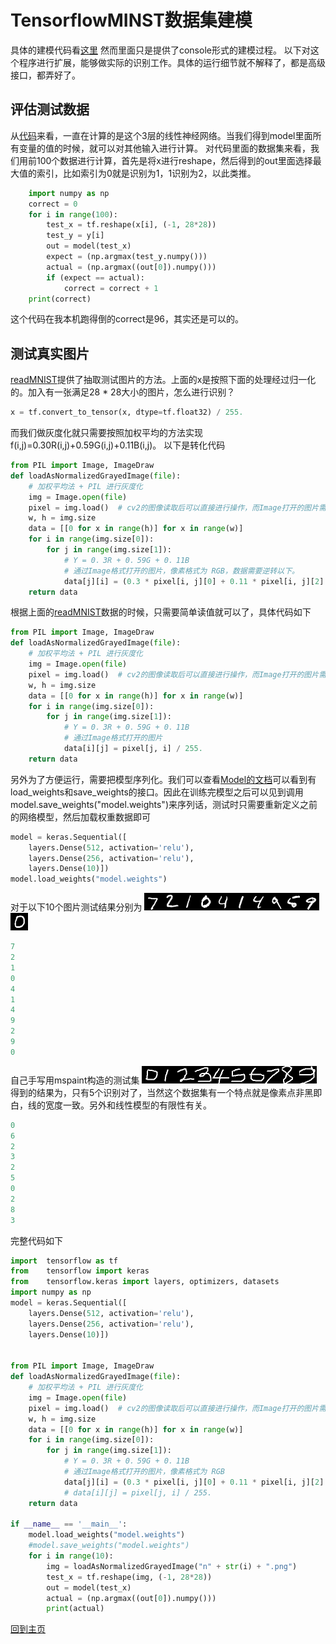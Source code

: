 # TensorflowMINST数据集建模
具体的建模代码看[这里](https://github.com/dragen1860/Deep-Learning-with-TensorFlow-book/blob/master/ch03/main.py) 然而里面只是提供了console形式的建模过程。 以下对这个程序进行扩展，能够做实际的识别工作。具体的运行细节就不解释了，都是高级接口，都弄好了。

## 评估测试数据
从[代码](https://github.com/dragen1860/Deep-Learning-with-TensorFlow-book/blob/master/ch03/main.py)来看，一直在计算的是这个3层的线性神经网络。当我们得到model里面所有变量的值的时候，就可以对其他输入进行计算。
对代码里面的数据集来看，我们用前100个数据进行计算，首先是将x进行reshape，然后得到的out里面选择最大值的索引，比如索引为0就是识别为1，1识别为2，以此类推。
```python
    import numpy as np
    correct = 0
    for i in range(100):
        test_x = tf.reshape(x[i], (-1, 28*28))
        test_y = y[i]
        out = model(test_x)
        expect = (np.argmax(test_y.numpy()))
        actual = (np.argmax((out[0]).numpy()))
        if (expect == actual):
            correct = correct + 1
    print(correct)
 ```
 这个代码在我本机跑得倒的correct是96，其实还是可以的。
 
 ## 测试真实图片
[readMNIST](https://github.com/dragen1860/Deep-Learning-with-TensorFlow-book/blob/master/ch03/readMNIST.py)提供了抽取测试图片的方法。上面的x是按照下面的处理经过归一化的。加入有一张满足28 * 28大小的图片，怎么进行识别？
```python
x = tf.convert_to_tensor(x, dtype=tf.float32) / 255.
```
而我们做灰度化就只需要按照加权平均的方法实现f(i,j)=0.30R(i,j)+0.59G(i,j)+0.11B(i,j)。
以下是转化代码
```python
from PIL import Image, ImageDraw
def loadAsNormalizedGrayedImage(file):
    # 加权平均法 + PIL 进行灰度化
    img = Image.open(file)
    pixel = img.load()  # cv2的图像读取后可以直接进行操作，而Image打开的图片需要加载
    w, h = img.size
    data = [[0 for x in range(h)] for x in range(w)]
    for i in range(img.size[0]):
        for j in range(img.size[1]):
            # Y = 0．3R + 0．59G + 0．11B
            # 通过Image格式打开的图片，像素格式为 RGB，数据需要逆转以下。
            data[j][i] = (0.3 * pixel[i, j][0] + 0.11 * pixel[i, j][2] + 0.59 * pixel[i, j][1]) / 255.    
    return data
```
根据上面的[readMNIST](https://github.com/dragen1860/Deep-Learning-with-TensorFlow-book/blob/master/ch03/readMNIST.py)数据的时候，只需要简单读值就可以了，具体代码如下
```python
from PIL import Image, ImageDraw
def loadAsNormalizedGrayedImage(file):
    # 加权平均法 + PIL 进行灰度化
    img = Image.open(file)
    pixel = img.load()  # cv2的图像读取后可以直接进行操作，而Image打开的图片需要加载
    w, h = img.size
    data = [[0 for x in range(h)] for x in range(w)]
    for i in range(img.size[0]):
        for j in range(img.size[1]):
            # Y = 0．3R + 0．59G + 0．11B
            # 通过Image格式打开的图片
            data[i][j] = pixel[j, i] / 255.
    return data
```

另外为了方便运行，需要把模型序列化。我们可以查看[Model的文档](https://tensorflow.google.cn/api_docs/python/tf/keras/Model?hl=en)可以看到有load_weights和save_weights的接口。因此在训练完模型之后可以见到调用model.save_weights("model.weights")来序列话，测试时只需要重新定义之前的网络模型，然后加载权重数据即可
```python
model = keras.Sequential([ 
    layers.Dense(512, activation='relu'),
    layers.Dense(256, activation='relu'),
    layers.Dense(10)])
model.load_weights("model.weights")
```
对于以下10个图片测试结果分别为
![img](/images/MNIST/0.png)![img](/images/MNIST/1.png)![img](/images/MNIST/2.png)![img](/images/MNIST/3.png)![img](/images/MNIST/4.png)![img](/images/MNIST/5.png)![img](/images/MNIST/6.png)![img](/images/MNIST/7.png)![img](/images/MNIST/8.png)![img](/images/MNIST/9.png)![img](/images/MNIST/10.png)
```python
7
2
1
0
4
1
4
9
2
9
0
```
自己手写用mspaint构造的测试集
![img](/images/MNIST/n0.png)![img](/images/MNIST/n1.png)![img](/images/MNIST/n2.png)![img](/images/MNIST/n3.png)![img](/images/MNIST/n4.png)![img](/images/MNIST/n5.png)![img](/images/MNIST/n6.png)![img](/images/MNIST/n7.png)![img](/images/MNIST/n8.png)![img](/images/MNIST/n9.png)
得到的结果为，只有5个识别对了，当然这个数据集有一个特点就是像素点非黑即白，线的宽度一致。另外和线性模型的有限性有关。
```python
0
6
2
3
2
5
0
2
8
3
```
完整代码如下
```python
import  tensorflow as tf
from    tensorflow import keras
from    tensorflow.keras import layers, optimizers, datasets
import numpy as np
model = keras.Sequential([ 
    layers.Dense(512, activation='relu'),
    layers.Dense(256, activation='relu'),
    layers.Dense(10)])


from PIL import Image, ImageDraw
def loadAsNormalizedGrayedImage(file):
    # 加权平均法 + PIL 进行灰度化
    img = Image.open(file)
    pixel = img.load()  # cv2的图像读取后可以直接进行操作，而Image打开的图片需要加载
    w, h = img.size
    data = [[0 for x in range(h)] for x in range(w)]
    for i in range(img.size[0]):
        for j in range(img.size[1]):
            # Y = 0．3R + 0．59G + 0．11B
            # 通过Image格式打开的图片，像素格式为 RGB
            data[j][i] = (0.3 * pixel[i, j][0] + 0.11 * pixel[i, j][2] + 0.59 * pixel[i, j][1]) / 255.    
            # data[i][j] = pixel[j, i] / 255.
    return data

if __name__ == '__main__':
    model.load_weights("model.weights")
    #model.save_weights("model.weights")
    for i in range(10):
        img = loadAsNormalizedGrayedImage("n" + str(i) + ".png")
        test_x = tf.reshape(img, (-1, 28*28))
        out = model(test_x)
        actual = (np.argmax((out[0]).numpy()))
        print(actual)
```

[回到主页](https://codetest.github.io)
